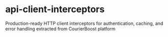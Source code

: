 # api-client-interceptors
Production-ready HTTP client interceptors for authentication, caching, and error handling extracted from CourierBoost platform
